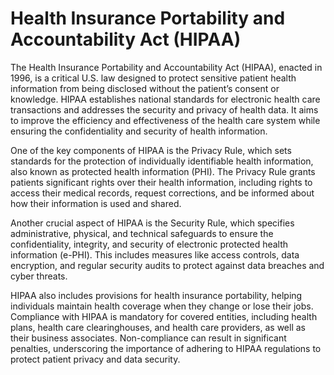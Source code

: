 [//]: # (
source: gpt-40
abbr: HIPAA
tags: data laws
)

# Health Insurance Portability and Accountability Act (HIPAA)

The Health Insurance Portability and Accountability Act (HIPAA), enacted in 1996, is a critical U.S. law designed to protect sensitive patient health information from being disclosed without the patient’s consent or knowledge. HIPAA establishes national standards for electronic health care transactions and addresses the security and privacy of health data. It aims to improve the efficiency and effectiveness of the health care system while ensuring the confidentiality and security of health information.

One of the key components of HIPAA is the Privacy Rule, which sets standards for the protection of individually identifiable health information, also known as protected health information (PHI). The Privacy Rule grants patients significant rights over their health information, including rights to access their medical records, request corrections, and be informed about how their information is used and shared.

Another crucial aspect of HIPAA is the Security Rule, which specifies administrative, physical, and technical safeguards to ensure the confidentiality, integrity, and security of electronic protected health information (e-PHI). This includes measures like access controls, data encryption, and regular security audits to protect against data breaches and cyber threats.

HIPAA also includes provisions for health insurance portability, helping individuals maintain health coverage when they change or lose their jobs. Compliance with HIPAA is mandatory for covered entities, including health plans, health care clearinghouses, and health care providers, as well as their business associates. Non-compliance can result in significant penalties, underscoring the importance of adhering to HIPAA regulations to protect patient privacy and data security.
